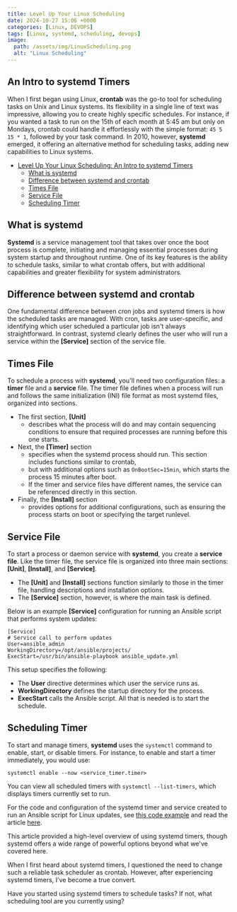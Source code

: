 ```yaml
---
title: Level Up Your Linux Scheduling
date: 2024-10-27 15:06 +0000
categories: [Linux, DEVOPS]
tags: [Linux, systemd, scheduling, devops]
image:
  path: /assets/img/LinuxScheduling.png
  alt: "Linux Scheduling"
---
```


## An Intro to systemd Timers

When I first began using Linux, **crontab** was the go-to tool for scheduling tasks on Unix and Linux systems. Its flexibility in a single line of text was impressive, allowing you to create highly specific schedules. For instance, if you wanted a task to run on the 15th of each month at 5:45 am but only on Mondays, crontab could handle it effortlessly with the simple format: `45 5 15 * 1`, followed by your task command. In 2010, however, **systemd** emerged, it offering an alternative method for scheduling tasks, adding new capabilities to Linux systems.

- [Level Up Your Linux Scheduling: An Intro to systemd Timers](#level-up-your-linux-scheduling-an-intro-to-systemd-timers)
  - [What is systemd](#what-is-systemd)
  - [Difference between systemd and crontab](#difference-between-systemd-and-crontab)
  - [Times File](#times-file)
  - [Service File](#service-file)
  - [Scheduling  Timer](#scheduling--timer)


## What is systemd
**Systemd** is a service management tool that takes over once the boot process is complete, initiating and managing essential processes during system startup and throughout runtime. One of its key features is the ability to schedule tasks, similar to what crontab offers, but with additional capabilities and greater flexibility for system administrators.

## Difference between systemd and crontab

One fundamental difference between cron jobs and systemd timers is how the scheduled tasks are managed. With cron, tasks are user-specific, and identifying which user scheduled a particular job isn't always straightforward. In contrast, systemd clearly defines the user who will run a service within the **[Service]** section of the service file. 

## Times File
To schedule a process with **systemd**, you'll need two configuration files: a **timer** file and a **service** file. The timer file defines when a process will run and follows the same initialization (INI) file format as most systemd files, organized into sections. 

  - The first section, **[Unit]**
    -  describes what the process will do and may contain sequencing conditions to ensure that required processes are running before this one starts. 
 -  Next, the **[Timer]** section 
    -  specifies when the systemd process should run. This section includes functions similar to crontab, 
    -  but with additional options such as `OnBootSec=15min`, which starts the process 15 minutes after boot. 
    -  If the timer and service files have different names, the service can be referenced directly in this section. 
 - Finally, the **[Install]** section 
   - provides options for additional configurations, such as ensuring the process starts on boot or specifying the target runlevel.

## Service File
To start a process or daemon service with **systemd**, you create a **service file**. Like the timer file, the service file is organized into three main sections: **[Unit]**, **[Install]**, and **[Service]**. 
  - The **[Unit]** and **[Install]** sections function similarly to those in the timer file, handling descriptions and installation options. 
  - The **[Service]** section, however, is where the main task is defined.

Below is an example **[Service]** configuration for running an Ansible script that performs system updates:

```
[Service]
# Service call to perform updates
User=ansible_admin
WorkingDirectory=/opt/ansible/projects/
ExecStart=/usr/bin/ansible-playbook ansible_update.yml
```

This setup specifies the following:
- The **User** directive determines which user the service runs as.
- **WorkingDirectory** defines the startup directory for the process.
- **ExecStart** calls the Ansible script.
All that is needed is to start the schedule.

## Scheduling  Timer
To start and manage timers, **systemd** uses the `systemctl` command to enable, start, or disable timers. For instance, to enable and start a timer immediately, you would use:

```
systemctl enable --now <service_timer.timer>
```

You can view all scheduled timers with `systemctl --list-timers`, which displays timers currently set to run.

For the code and configuration of the systemd timer and service created to run an Ansible script for Linux updates, see [this code example](https://github.com/richard-sebos/ansible_updates.git) and read the article [here](https://dev.to/sebos/automating-server-updates-30hi).

This article provided a high-level overview of using systemd timers, though systemd offers a wide range of powerful options beyond what we've covered here.


When I first heard about systemd timers, I questioned the need to change such a reliable task scheduler as crontab. However, after experiencing systemd timers, I've become a true convert.

Have you started using systemd timers to schedule tasks? If not, what scheduling tool are you currently using?
